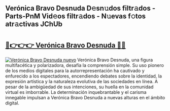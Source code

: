 ## Verónica Bravo Desnuda D𝚎sn𝚞dos filtr𝚊dos - Parts-PnM Vid𝚎os filtr𝚊dos - N𝚞evas f𝚘tos atr𝚊ctivas JChUb

# <h2><a href="http://mb8qz2.tromn.icu/?c=Ver%c3%b3nica+Bravo+Desnuda">🔗👉👉👉 Verónica Bravo Desnuda 🔗🔗</a></h2>

[![Verónica Bravo Desnuda nuevo](https://i.imgur.com/pEAQMta.gif)](http://mb8qz2.tromn.icu/?c=Ver%c3%b3nica+Bravo+Desnuda)
Verónica Bravo Desnuda, una figura multifacética y polarizadora, desafía la comprensión simple. Su uso pionero de los medios digitales para la autorrepresentación ha cautivado y enfurecido a los espectadores, encendiendo debates sobre la identidad, la expresión artística y la naturaleza evolutiva de las sociedades en línea. A pesar de la ambigüedad de sus intenciones, su huella en la comunidad virtual es imborrable. La determinación inquebrantable y el carisma innegable impulsan a Verónica Bravo Desnuda a nuevas alturas en el ámbito digital.
